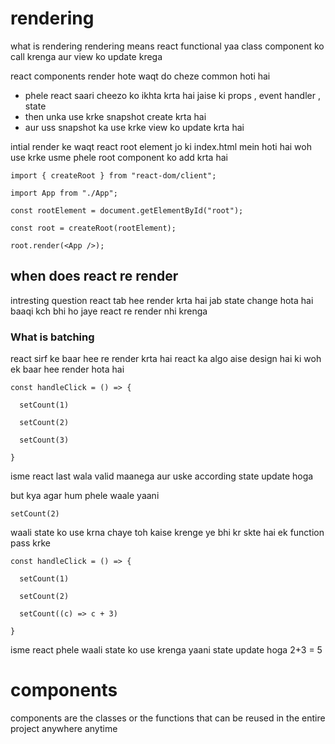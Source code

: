 # rendering 
what is rendering 
rendering means react functional yaa class component ko call krenga aur view ko update krega

react components render hote waqt do cheze common hoti hai 
 - phele react saari cheezo ko ikhta krta hai jaise ki props , event handler , state 
 - then unka use krke snapshot create krta hai 
 - aur uss snapshot ka use krke view ko update krta hai 


intial render ke waqt react root element jo ki index.html mein hoti hai woh use krke usme phele root component ko add krta hai 


```
import { createRoot } from "react-dom/client";

import App from "./App";

const rootElement = document.getElementById("root");

const root = createRoot(rootElement);

root.render(<App />);
```

## when does react re render

intresting question 
react tab hee render krta hai jab state change hota hai baaqi kch bhi ho jaye react re render nhi krenga 

### What is batching

react sirf ke baar hee re render krta hai react ka algo aise design hai ki woh ek baar hee render hota hai 

```
const handleClick = () => {

  setCount(1)

  setCount(2)

  setCount(3)

}
```


isme react last wala valid maanega aur uske according state update hoga 


but kya agar hum phele waale yaani 
```
setCount(2)
```
waali state ko use krna chaye toh kaise krenge 
ye bhi kr skte hai ek function pass krke 
```
const handleClick = () => {

  setCount(1)

  setCount(2)

  setCount((c) => c + 3)

}
```
 isme react phele waali state ko use krenga
yaani state update hoga 2+3 = 5

# components
components are the classes or the functions that can be reused in the entire project anywhere anytime 
